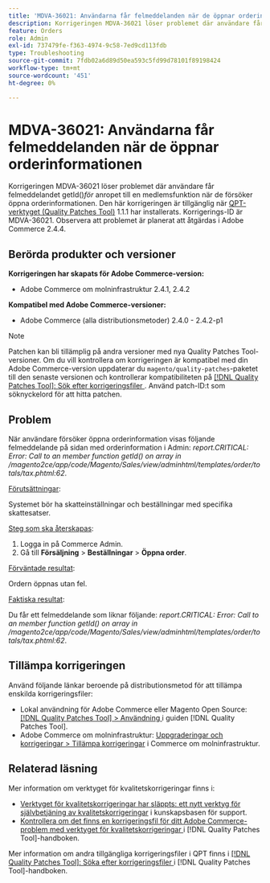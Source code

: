 ```yaml
---
title: 'MDVA-36021: Användarna får felmeddelanden när de öppnar orderinformationen'
description: Korrigeringen MDVA-36021 löser problemet där användare får *Anrop till medlemsfunktionen getId()* när de försöker öppna orderinformation. Den här korrigeringen är tillgänglig när [QPT-verktyget (Quality Patches Tool)](https://experienceleague.adobe.com/sv/docs/commerce-operations/tools/quality-patches-tool/quality-patches-tool-to-self-serve-quality-patches) 1.1.1 är installerat. Korrigerings-ID är MDVA-36021. Observera att problemet är planerat att åtgärdas i Adobe Commerce 2.4.4.
feature: Orders
role: Admin
exl-id: 737479fe-f363-4974-9c58-7ed9cd113fdb
type: Troubleshooting
source-git-commit: 7fdb02a6d89d50ea593c5fd99d78101f89198424
workflow-type: tm+mt
source-wordcount: '451'
ht-degree: 0%

---
```


# MDVA-36021: Användarna får felmeddelanden när de öppnar orderinformationen

Korrigeringen MDVA-36021 löser problemet där användare får felmeddelandet getId()*för* anropet till en medlemsfunktion när de försöker öppna orderinformationen. Den här korrigeringen är tillgänglig när [QPT-verktyget (Quality Patches Tool)](https://experienceleague.adobe.com/sv/docs/commerce-operations/tools/quality-patches-tool/quality-patches-tool-to-self-serve-quality-patches) 1.1.1 har installerats. Korrigerings-ID är MDVA-36021. Observera att problemet är planerat att åtgärdas i Adobe Commerce 2.4.4.

## Berörda produkter och versioner

**Korrigeringen har skapats för Adobe Commerce-version:**

* Adobe Commerce om molninfrastruktur 2.4.1, 2.4.2

**Kompatibel med Adobe Commerce-versioner:**

* Adobe Commerce (alla distributionsmetoder) 2.4.0 - 2.4.2-p1

>[!NOTE]
>
>Patchen kan bli tillämplig på andra versioner med nya Quality Patches Tool-versioner. Om du vill kontrollera om korrigeringen är kompatibel med din Adobe Commerce-version uppdaterar du `magento/quality-patches`-paketet till den senaste versionen och kontrollerar kompatibiliteten på [[!DNL Quality Patches Tool]: Sök efter korrigeringsfiler ](https://experienceleague.adobe.com/sv/docs/commerce-operations/tools/quality-patches-tool/quality-patches-tool-to-self-serve-quality-patches). Använd patch-ID:t som söknyckelord för att hitta patchen.

## Problem

När användare försöker öppna orderinformation visas följande felmeddelande på sidan med orderinformation i Admin: *report.CRITICAL: Error: Call to an member function getId() on array in /magento2ce/app/code/Magento/Sales/view/adminhtml/templates/order/totals/tax.phtml:62*.

<u>Förutsättningar</u>:

Systemet bör ha skatteinställningar och beställningar med specifika skattesatser.

<u>Steg som ska återskapas</u>:

1. Logga in på Commerce Admin.
1. Gå till **Försäljning** > **Beställningar** > **Öppna order**.

<u>Förväntade resultat</u>:

Ordern öppnas utan fel.

<u>Faktiska resultat</u>:

Du får ett felmeddelande som liknar följande: *report.CRITICAL: Error: Call to an member function getId() on array in /magento2ce/app/code/Magento/Sales/view/adminhtml/templates/order/totals/tax.phtml:62*.

## Tillämpa korrigeringen

Använd följande länkar beroende på distributionsmetod för att tillämpa enskilda korrigeringsfiler:

* Lokal användning för Adobe Commerce eller Magento Open Source: [[!DNL Quality Patches Tool] > Användning ](/help/tools/quality-patches-tool/usage.md) i guiden [!DNL Quality Patches Tool].
* Adobe Commerce om molninfrastruktur: [Uppgraderingar och korrigeringar > Tillämpa korrigeringar](https://experienceleague.adobe.com/docs/commerce-cloud-service/user-guide/develop/upgrade/apply-patches.html?lang=sv-SE) i Commerce om molninfrastruktur.

## Relaterad läsning

Mer information om verktyget för kvalitetskorrigeringar finns i:

* [Verktyget för kvalitetskorrigeringar har släppts: ett nytt verktyg för självbetjäning av kvalitetskorrigeringar](https://experienceleague.adobe.com/sv/docs/commerce-operations/tools/quality-patches-tool/quality-patches-tool-to-self-serve-quality-patches) i kunskapsbasen för support.
* [Kontrollera om det finns en korrigeringsfil för ditt Adobe Commerce-problem med verktyget för kvalitetskorrigeringar ](/help/tools/quality-patches-tool/patches-available-in-qpt/check-patch-for-magento-issue-with-magento-quality-patches.md) i [!DNL Quality Patches Tool]-handboken.

Mer information om andra tillgängliga korrigeringsfiler i QPT finns i [[!DNL Quality Patches Tool]: Söka efter korrigeringsfiler ](https://experienceleague.adobe.com/tools/commerce-quality-patches/index.html?lang=sv-SE) i [!DNL Quality Patches Tool]-handboken.
